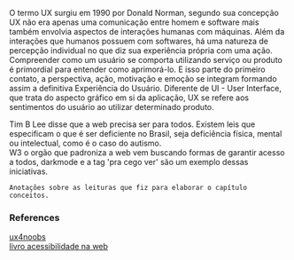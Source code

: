 O termo UX surgiu em 1990 por Donald Norman, segundo sua concepção UX não era apenas uma comunicação entre homem e software
mais também envolvia aspectos de interações humanas com máquinas.
Além da interações que humanos possuem com softwares, há uma natureza de percepção individual no que diz sua experiência própria com uma ação.
Compreender como um usuário se comporta utilizando serviço ou produto é primordial para entender como aprimorá-lo. 
E isso parte do primeiro contato, a perspectiva, ação, motivação e emoção se integram formando assim a definitiva Experiência do Usuário.
Diferente de UI - User Interface, que trata do aspecto gráfico em si da aplicação, UX se refere aos sentimentos do usuário ao utilizar determinado produto.  

Tim B Lee disse que a web precisa ser para todos.
Existem leis que especificam o que é ser deficiente no Brasil, seja deficiência física, mental ou intelectual, como é o caso do autismo.  
W3 o orgão que padroniza a web vem buscando formas de garantir acesso a todos, darkmode e a tag 'pra cego ver' são um exemplo dessas iniciativas.  

```
Anotações sobre as leituras que fiz para elaborar o capítulo conceitos.  

```   


### References   
[ux4noobs](https://github.com/spacexjedi/ux4noobs)     
[livro acessibilidade na web](https://www.casadocodigo.com.br/products/livro-acessibilidade?_pos=1&_sid=d26374d88&_ss=r)         

